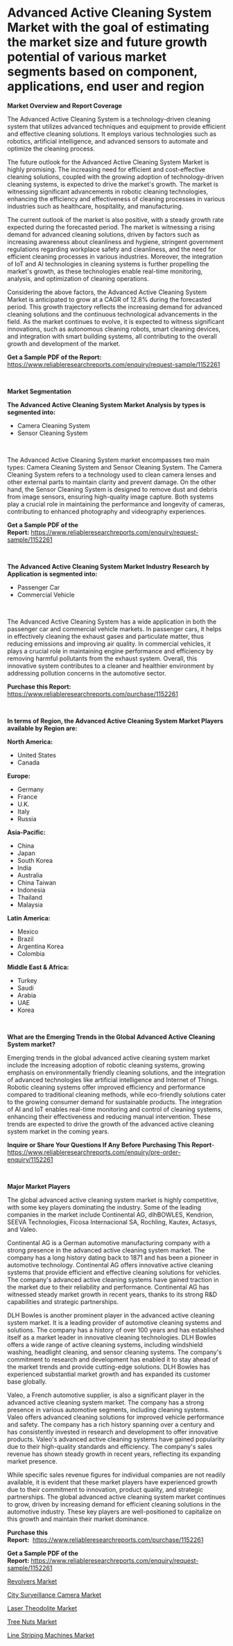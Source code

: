 <p><h1>Advanced Active Cleaning System Market with the goal of estimating the market size and future growth potential of various market segments based on component, applications, end user and region</h1></p><p><strong>Market Overview and Report Coverage</strong></p>
<p><p>The Advanced Active Cleaning System is a technology-driven cleaning system that utilizes advanced techniques and equipment to provide efficient and effective cleaning solutions. It employs various technologies such as robotics, artificial intelligence, and advanced sensors to automate and optimize the cleaning process.</p><p>The future outlook for the Advanced Active Cleaning System Market is highly promising. The increasing need for efficient and cost-effective cleaning solutions, coupled with the growing adoption of technology-driven cleaning systems, is expected to drive the market's growth. The market is witnessing significant advancements in robotic cleaning technologies, enhancing the efficiency and effectiveness of cleaning processes in various industries such as healthcare, hospitality, and manufacturing.</p><p>The current outlook of the market is also positive, with a steady growth rate expected during the forecasted period. The market is witnessing a rising demand for advanced cleaning solutions, driven by factors such as increasing awareness about cleanliness and hygiene, stringent government regulations regarding workplace safety and cleanliness, and the need for efficient cleaning processes in various industries. Moreover, the integration of IoT and AI technologies in cleaning systems is further propelling the market's growth, as these technologies enable real-time monitoring, analysis, and optimization of cleaning operations.</p><p>Considering the above factors, the Advanced Active Cleaning System Market is anticipated to grow at a CAGR of 12.8% during the forecasted period. This growth trajectory reflects the increasing demand for advanced cleaning solutions and the continuous technological advancements in the field. As the market continues to evolve, it is expected to witness significant innovations, such as autonomous cleaning robots, smart cleaning devices, and integration with smart building systems, all contributing to the overall growth and development of the market.</p></p>
<p><strong>Get a Sample PDF of the Report:</strong> <a href="https://www.reliableresearchreports.com/enquiry/request-sample/1152261">https://www.reliableresearchreports.com/enquiry/request-sample/1152261</a></p>
<p>&nbsp;</p>
<p><strong>Market Segmentation</strong></p>
<p><strong>The Advanced Active Cleaning System Market Analysis by types is segmented into:</strong></p>
<p><ul><li>Camera Cleaning System</li><li>Sensor Cleaning System</li></ul></p>
<p>&nbsp;</p>
<p><p>The Advanced Active Cleaning System market encompasses two main types: Camera Cleaning System and Sensor Cleaning System. The Camera Cleaning System refers to a technology used to clean camera lenses and other external parts to maintain clarity and prevent damage. On the other hand, the Sensor Cleaning System is designed to remove dust and debris from image sensors, ensuring high-quality image capture. Both systems play a crucial role in maintaining the performance and longevity of cameras, contributing to enhanced photography and videography experiences.</p></p>
<p><strong>Get a Sample PDF of the Report:</strong>&nbsp;<a href="https://www.reliableresearchreports.com/enquiry/request-sample/1152261">https://www.reliableresearchreports.com/enquiry/request-sample/1152261</a></p>
<p>&nbsp;</p>
<p><strong>The Advanced Active Cleaning System Market Industry Research by Application is segmented into:</strong></p>
<p><ul><li>Passenger Car</li><li>Commercial Vehicle</li></ul></p>
<p>&nbsp;</p>
<p><p>The Advanced Active Cleaning System has a wide application in both the passenger car and commercial vehicle markets. In passenger cars, it helps in effectively cleaning the exhaust gases and particulate matter, thus reducing emissions and improving air quality. In commercial vehicles, it plays a crucial role in maintaining engine performance and efficiency by removing harmful pollutants from the exhaust system. Overall, this innovative system contributes to a cleaner and healthier environment by addressing pollution concerns in the automotive sector.</p></p>
<p><strong>Purchase this Report:</strong>&nbsp; <a href="https://www.reliableresearchreports.com/purchase/1152261">https://www.reliableresearchreports.com/purchase/1152261</a></p>
<p>&nbsp;</p>
<p><strong>In terms of Region, the Advanced Active Cleaning System Market Players available by Region are:</strong></p>
<p>
    <p> <strong> North America: </strong>
        <ul>
            <li>United States</li>
            <li>Canada</li>
        </ul>
        </p> 
    <p> <strong> Europe: </strong>
        <ul>
            <li>Germany</li>
            <li>France</li>
            <li>U.K.</li>
            <li>Italy</li>
            <li>Russia</li>
        </ul>
        </p> 
    <p> <strong> Asia-Pacific: </strong>
        <ul>
            <li>China</li>
            <li>Japan</li>
            <li>South Korea</li>
            <li>India</li>
            <li>Australia</li>
            <li>China Taiwan</li>
            <li>Indonesia</li>
            <li>Thailand</li>
            <li>Malaysia</li>
        </ul>
        </p> 
    <p> <strong> Latin America: </strong>
        <ul>
            <li>Mexico</li>
            <li>Brazil</li>
            <li>Argentina Korea</li>
            <li>Colombia</li>
        </ul>
        </p> 
    <p> <strong> Middle East & Africa: </strong>
        <ul>
            <li>Turkey</li>
            <li>Saudi</li>
            <li>Arabia</li>
            <li>UAE</li>
            <li>Korea</li>
        </ul>
    </p>
    </p>
<p>&nbsp;</p>
<p><strong>What are the Emerging Trends in the Global Advanced Active Cleaning System market?</strong></p>
<p><p>Emerging trends in the global advanced active cleaning system market include the increasing adoption of robotic cleaning systems, growing emphasis on environmentally friendly cleaning solutions, and the integration of advanced technologies like artificial intelligence and Internet of Things. Robotic cleaning systems offer improved efficiency and performance compared to traditional cleaning methods, while eco-friendly solutions cater to the growing consumer demand for sustainable products. The integration of AI and IoT enables real-time monitoring and control of cleaning systems, enhancing their effectiveness and reducing manual intervention. These trends are expected to drive the growth of the advanced active cleaning system market in the coming years.</p></p>
<p><strong>Inquire or Share Your Questions If Any Before Purchasing This Report</strong>- <a href="https://www.reliableresearchreports.com/enquiry/pre-order-enquiry/1152261">https://www.reliableresearchreports.com/enquiry/pre-order-enquiry/1152261</a></p>
<p>&nbsp;</p>
<p><strong>Major Market Players</strong></p>
<p><p>The global advanced active cleaning system market is highly competitive, with some key players dominating the industry. Some of the leading companies in the market include Continental AG, dlhBOWLES, Kendrion, SEEVA Technologies, Ficosa Internacional SA, Rochling, Kautex, Actasys, and Valeo.</p><p>Continental AG is a German automotive manufacturing company with a strong presence in the advanced active cleaning system market. The company has a long history dating back to 1871 and has been a pioneer in automotive technology. Continental AG offers innovative active cleaning systems that provide efficient and effective cleaning solutions for vehicles. The company's advanced active cleaning systems have gained traction in the market due to their reliability and performance. Continental AG has witnessed steady market growth in recent years, thanks to its strong R&D capabilities and strategic partnerships.</p><p>DLH Bowles is another prominent player in the advanced active cleaning system market. It is a leading provider of automotive cleaning systems and solutions. The company has a history of over 100 years and has established itself as a market leader in innovative cleaning technologies. DLH Bowles offers a wide range of active cleaning systems, including windshield washing, headlight cleaning, and sensor cleaning systems. The company's commitment to research and development has enabled it to stay ahead of the market trends and provide cutting-edge solutions. DLH Bowles has experienced substantial market growth and has expanded its customer base globally.</p><p>Valeo, a French automotive supplier, is also a significant player in the advanced active cleaning system market. The company has a strong presence in various automotive segments, including cleaning systems. Valeo offers advanced cleaning solutions for improved vehicle performance and safety. The company has a rich history spanning over a century and has consistently invested in research and development to offer innovative products. Valeo's advanced active cleaning systems have gained popularity due to their high-quality standards and efficiency. The company's sales revenue has shown steady growth in recent years, reflecting its expanding market presence.</p><p>While specific sales revenue figures for individual companies are not readily available, it is evident that these market players have experienced growth due to their commitment to innovation, product quality, and strategic partnerships. The global advanced active cleaning system market continues to grow, driven by increasing demand for efficient cleaning solutions in the automotive industry. These key players are well-positioned to capitalize on this growth and maintain their market dominance.</p></p>
<p><strong>Purchase this Report:</strong>&nbsp;&nbsp;<a href="https://www.reliableresearchreports.com/purchase/1152261">https://www.reliableresearchreports.com/purchase/1152261</a></p>
<p></p>
<p><strong>Get a Sample PDF of the Report:</strong>&nbsp;<a href="https://www.reliableresearchreports.com/enquiry/request-sample/1152261">https://www.reliableresearchreports.com/enquiry/request-sample/1152261</a></p>
<p><p><a href="https://www.linkedin.com/pulse/revolvers-market-size-growth-forecast-from-2023-2030-voo1e/">Revolvers Market</a></p><p><a href="https://www.linkedin.com/pulse/city-surveillance-camera-market-size-share-amp-trends-analysis-yiupe/">City Surveillance Camera Market</a></p><p><a href="https://www.linkedin.com/pulse/laser-theodolite-market-size-share-amp-trends-analysis-report-tecre/">Laser Theodolite Market</a></p><p><a href="https://medium.com/@dorothypeters68/tree-nuts-market-size-market-outlook-and-market-forecast-2023-to-2030-4ec0b698b9ea">Tree Nuts Market</a></p><p><a href="https://medium.com/@mariad13206/line-striping-machines-market-trends-forecast-and-competitive-analysis-to-2030-34f2cfb35a00">Line Striping Machines Market</a></p></p>